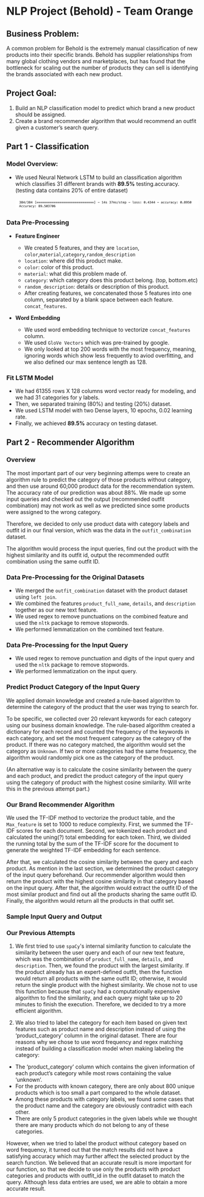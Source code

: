 # NLP Project (Behold) - Team Orange

## **Business Problem:** 
A common problem for Behold is the extremely manual classification of new products into their specific brands. Behold has supplier relationships from many global clothing vendors and marketplaces, but has found that the bottleneck for scaling out the number of products they can sell is identifying the brands associated with each new product.

## **Project Goal:**
1. Build an NLP classification model to predict which brand a new product should be assigned.
2. Create a brand recommender algorithm that would recommend an outfit given a customer’s search query.

## **Part 1 - Classification**
### Model Overview: <br>
- We used Neural Network LSTM to build an classification algorithm which classifies 31 different brands with **89.5%** testing.accuracy. (testing data contains 20% of entire dataset) <br><br>
![classification_results](images/classification_result.png) <br>

### Data Pre-Processing
- **Feature Engineer**
    - We created 5 features, and they are `location`, `color`,`material`,`category`,`random_description`
    - `location`: where did this product make.
    - `color`: color of this product.
    - `material`: what did this problem made of.
    - `category`: which category does this product belong. (top, bottom.etc)
    - `random_description`: details or description of this product. 
    - After creating features, we concatenated those 5 features into one column, separated by a blank space between each feature. `concat_features`.

- **Word Embedding**
    - We used word embedding technique to vectorize `concat_features` column. 
    - We used `GloVe Vectors` which was pre-trained by google. 
    - We only looked at top 200 words with the most frequency, meaning, ignoring words which show less frequently to aviod overfitting, and we also defined our max sentence length as 128. 

### Fit LSTM Model
- We had 61355 rows X 128 columns word vector ready for modeling, and we had 31 categories for y labels.
- Then, we separated training (80%) and testing (20%) dataset.
- We used LSTM model with two Dense layers, 10 epochs, 0.02 learning rate.
- Finally, we achieved **89.5%** accuracy on testing dataset.

## **Part 2 - Recommender Algorithm**

### Overview
The most important part of our very beginning attemps were to create an algorithm rule to predict the category of those products without category, and then use around 60,000 product data for the recommendation system. The accuracy rate of our prediction was about 88%. We made up some input queries and checked out the output (recommended outfit combination) may not work as well as we predicted since some products were assigned to the wrong category.

Therefore, we decided to only use product data with category labels and outfit id in our final version, which was the data in the `outfit_combination` dataset. 

The algorithm would process the input queries, find out the product with the highest similarity and its outfit id, output the recommended outfit combination using the same outfit ID.

### Data Pre-Processing for the Original Datasets
- We merged the `outfit_combination` dataset with the product dataset using `left join`. 
- We combined the features `product_full_name`, `details`, and `description` together as our new text feature. 
- We used regex to remove punctuations on the combined feature and used the `nltk` package to remove stopwords. 
- We performed lemmatization on the combined text feature.

### Data Pre-Processing for the Input Query
- We used regex to remove punctuation and digits of the input query and used the `nltk` package to remove stopwords. 
- We performed lemmatization on the input query.

### Predict Product Category of the Input Query
We applied domain knowledge and created a rule-based algorithm to determine the category of the product that the user was trying to search for. 

To be specific, we collected over 20 relevant keywords for each category using our business domain knowledge. The rule-based algorithm created a dictionary for each record and counted the frequency of the keywords in each category, and set the most frequent category as the category of the product. If there was no category matched, the algorithm would set the category as `Unknown`. If two or more categories had the same frequency, the algorithm would randomly pick one as the category of the product. 

(An alternative way is to calculate the cosine similarity between the query and each product, and predict the product category of the input query using the category of product with the highest cosine similarity. Will write this in the previous attempt part.)

### Our Brand Recommender Algorithm
We used the TF-IDF method to vectorize the product table, and the `Max_feature` is set to 1000 to reduce complexity. First, we summed the TF-IDF scores for each document. Second, we tokenized each product and calculated the uning(?) total embedding for each token. Third, we divided the running total by the sum of the TF-IDF score for the document to generate the weighted TF-IDF embedding for each sentence. 

After that, we calculated the cosine similarity between the query and each product. As mention in the last section, we determined the product category of the input query beforehand. Our recommender algorithm would then return the product with the highest cosine similarity in that category based on the input query. After that, the algorithm would extract the outfit ID of the most similar product and find out all the products sharing the same outfit ID. Finally, the algorithm would return all the products in that outfit set.

### Sample Input Query and Output


 
### Our Previous Attempts
1. We first tried to use `spaCy`'s internal similarity function to calculate the similarity between the user query and each of our new text feature, which was the combination of `product_full_name`, `details`, and `description`. Then, we found the product with the largest similarity. If the product already has an expert-defined outfit, then the function would return all products with the same outfit ID; otherwise, it would return the single product with the highest similarity. We chose not to use this function because that `spaCy` had a computationally expensive algorithm to find the similarity, and each query might take up to 20 minutes to finish the execution. Therefore, we decided to try a more efficient algorithm.

2. We also tried to label the category for each item based on given text features such as product name and description instead of using the ‘product_category’ column in the original dataset. There are four reasons why we chose to use word frequency and regex matching instead of building a classification model when making labeling the category:
- The ‘product_category’ column which contains the given information of each product’s category while most rows containing the value ‘unknown’.  
- For the products with known category, there are only about 800 unique products which is too small a part compared to the whole dataset. 
- Among these products with category labels, we found some cases that the product name and the category are obviously contradict with each other.  
- There are only 5 product categories in the given labels while we thought there are many products which do not belong to any of these categories.

However, when we tried to label the product without category based on word frequency, it turned out that the match results did not have a satisfying accuracy which may further affect the selected product by the search function. We believed that an accurate result is more important for our function, so that we decide to use only the products with product categories and products with outfit_id in the outfit dataset to match the query. Although less data entries are used, we are able to obtain a more accurate result.

